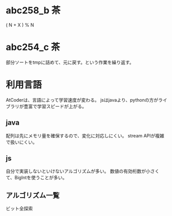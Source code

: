 # abc258_b 茶
( N + X ) % N

# abc254_c 茶
部分ソートをtmpに詰めて、元に戻す。という作業を繰り返す。

# 利用言語
AtCoderは、言語によって学習速度が変わる。
jsはjavaより、pythonの方がライブラリが豊富で学習スピードが上がる。

## java
配列は先にメモリ量を確保するので、変化に対応しにくい。
stream APIが複雑で扱いにくい。

## js
自分で実装しないといけないアルゴリズムが多い。
数値の有効桁数が小さくて、BigIntを使うことが多い。

## アルゴリズム一覧
ビット全探索

